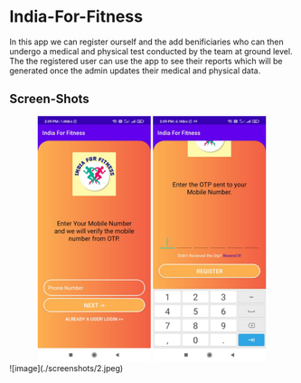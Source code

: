# India-For-Fitness
In this app we can register ourself and the add benificiaries who can then undergo a medical and physical test conducted by the team at ground level. The the registered user can use the app to see their reports which will be generated once the admin updates their medical and physical data.

## Screen-Shots
<div align="center">
    <img src="./screenshots/1.jpeg" width="200px"</img> 
    <img src="./screenshots/2.jpeg" width="200px"</img> 
</div>
![image](./screenshots/2.jpeg)
